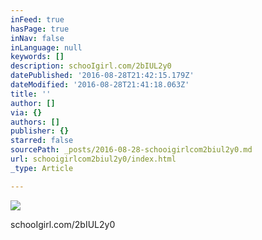 ```yaml
---
inFeed: true
hasPage: true
inNav: false
inLanguage: null
keywords: []
description: schooIgirl.com/2bIUL2y0
datePublished: '2016-08-28T21:42:15.179Z'
dateModified: '2016-08-28T21:41:18.063Z'
title: ''
author: []
via: {}
authors: []
publisher: {}
starred: false
sourcePath: _posts/2016-08-28-schooigirlcom2biul2y0.md
url: schooigirlcom2biul2y0/index.html
_type: Article

---
```

![](https://the-grid-user-content.s3-us-west-2.amazonaws.com/ccf84936-1556-41de-80bf-db8041614e09.jpg)

schooIgirl.com/2bIUL2y0